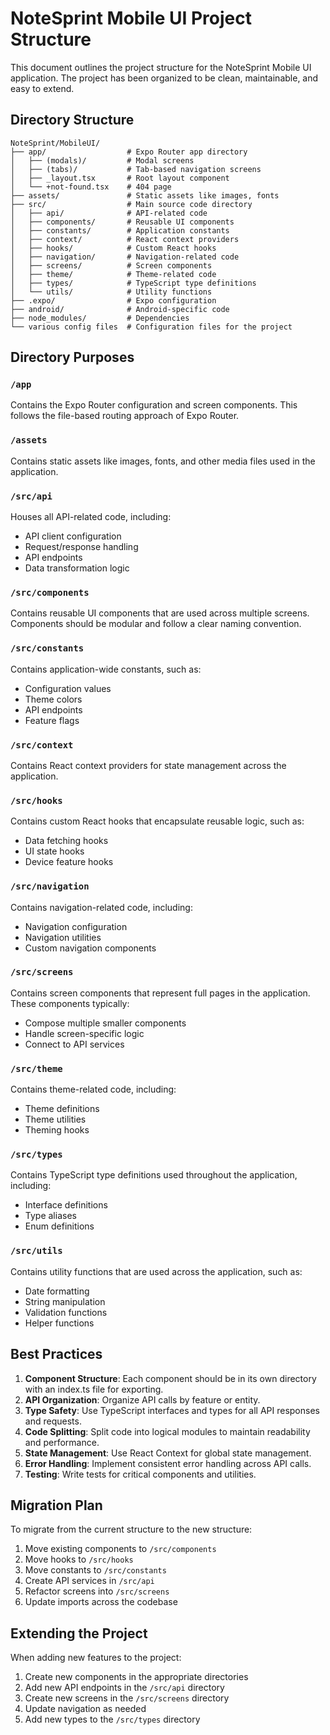 # NoteSprint Mobile UI Project Structure

This document outlines the project structure for the NoteSprint Mobile UI application. The project has been organized to be clean, maintainable, and easy to extend.

## Directory Structure

```
NoteSprint/MobileUI/
├── app/                  # Expo Router app directory
│   ├── (modals)/         # Modal screens
│   ├── (tabs)/           # Tab-based navigation screens
│   ├── _layout.tsx       # Root layout component
│   └── +not-found.tsx    # 404 page
├── assets/               # Static assets like images, fonts
├── src/                  # Main source code directory
│   ├── api/              # API-related code
│   ├── components/       # Reusable UI components
│   ├── constants/        # Application constants
│   ├── context/          # React context providers
│   ├── hooks/            # Custom React hooks
│   ├── navigation/       # Navigation-related code
│   ├── screens/          # Screen components
│   ├── theme/            # Theme-related code
│   ├── types/            # TypeScript type definitions
│   └── utils/            # Utility functions
├── .expo/                # Expo configuration
├── android/              # Android-specific code
├── node_modules/         # Dependencies
└── various config files  # Configuration files for the project
```

## Directory Purposes

### `/app`
Contains the Expo Router configuration and screen components. This follows the file-based routing approach of Expo Router.

### `/assets`
Contains static assets like images, fonts, and other media files used in the application.

### `/src/api`
Houses all API-related code, including:
- API client configuration
- Request/response handling
- API endpoints
- Data transformation logic

### `/src/components`
Contains reusable UI components that are used across multiple screens. Components should be modular and follow a clear naming convention.

### `/src/constants`
Contains application-wide constants, such as:
- Configuration values
- Theme colors
- API endpoints
- Feature flags

### `/src/context`
Contains React context providers for state management across the application.

### `/src/hooks`
Contains custom React hooks that encapsulate reusable logic, such as:
- Data fetching hooks
- UI state hooks
- Device feature hooks

### `/src/navigation`
Contains navigation-related code, including:
- Navigation configuration
- Navigation utilities
- Custom navigation components

### `/src/screens`
Contains screen components that represent full pages in the application. These components typically:
- Compose multiple smaller components
- Handle screen-specific logic
- Connect to API services

### `/src/theme`
Contains theme-related code, including:
- Theme definitions
- Theme utilities
- Theming hooks

### `/src/types`
Contains TypeScript type definitions used throughout the application, including:
- Interface definitions
- Type aliases
- Enum definitions

### `/src/utils`
Contains utility functions that are used across the application, such as:
- Date formatting
- String manipulation
- Validation functions
- Helper functions

## Best Practices

1. **Component Structure**: Each component should be in its own directory with an index.ts file for exporting.
2. **API Organization**: Organize API calls by feature or entity.
3. **Type Safety**: Use TypeScript interfaces and types for all API responses and requests.
4. **Code Splitting**: Split code into logical modules to maintain readability and performance.
5. **State Management**: Use React Context for global state management.
6. **Error Handling**: Implement consistent error handling across API calls.
7. **Testing**: Write tests for critical components and utilities.

## Migration Plan

To migrate from the current structure to the new structure:

1. Move existing components to `/src/components`
2. Move hooks to `/src/hooks`
3. Move constants to `/src/constants`
4. Create API services in `/src/api`
5. Refactor screens into `/src/screens`
6. Update imports across the codebase

## Extending the Project

When adding new features to the project:

1. Create new components in the appropriate directories
2. Add new API endpoints in the `/src/api` directory
3. Create new screens in the `/src/screens` directory
4. Update navigation as needed
5. Add new types to the `/src/types` directory

